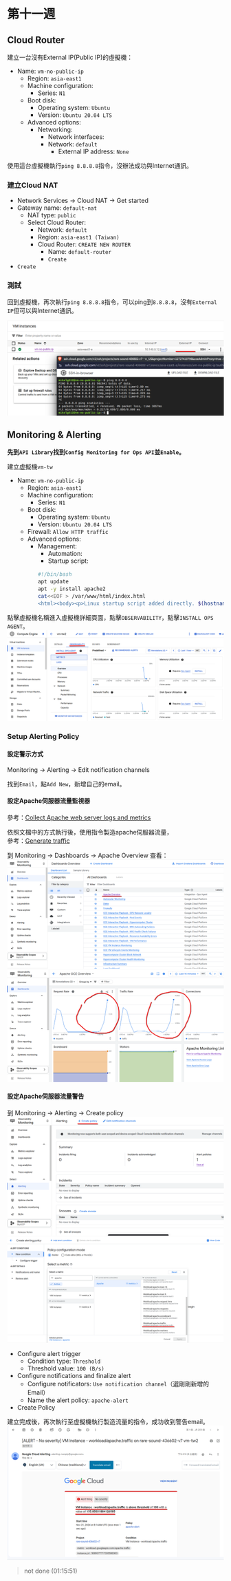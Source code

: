 # 第十一週

## Cloud Router
建立一台沒有External IP(Public IP)的虛擬機：<br>
- Name: `vm-no-public-ip`
    - Region: `asia-east1`
    - Machine configuration:
        - Series: `N1`
    - Boot disk:
        - Operating system: `Ubuntu`
        - Version: `Ubuntu 20.04 LTS`
    - Advanced options:
        - Networking:
            - Network interfaces:
            - Network: `default`
                - External IP address: `None`

使用這台虛擬機執行`ping 8.8.8.8`指令，沒辦法成功與Internet通訊。

### 建立Cloud NAT
- Network Services -> Cloud NAT -> Get started
- Gateway name: `default-nat`
    - NAT type: `public`
    - Select Cloud Router:
        - Network: `default`
        - Region: `asia-east1 (Taiwan)`
        - Cloud Router: `CREATE NEW ROUTER`
            - Name: `default-router`
            - `Create`
- `Create`

### 測試
回到虛擬機，再次執行`ping 8.8.8.8`指令，可以ping到`8.8.8.8`，沒有`External IP`但可以與Internet通訊。

![](src/linux-2024111901.png)

## Monitoring & Alerting
**先到`API Library`找到`Config Monitoring for Ops API`並`Enable`。**

建立虛擬機`vm-tw`
- Name: `vm-no-public-ip`
    - Region: `asia-east1`
    - Machine configuration:
        - Series: `N1`
    - Boot disk:
        - Operating system: `Ubuntu`
        - Version: `Ubuntu 20.04 LTS`
    - Firewall: `Allow HTTP traffic`
    - Advanced options:
        - Management:
            - Automation:
            - Startup script:
            ```bash
            #!/bin/bash
            apt update
            apt -y install apache2
            cat<<EOF > /var/www/html/index.html
            <html><body><p>Linux startup script added directly. $(hostname -I)</p></body></html>
            ```

點擊虛擬機名稱進入虛擬機詳細頁面，點擊`OBSERVABILITY`，點擊`INSTALL OPS AGENT`。<br>
![](src/linux-2024111902.png)

### Setup Alerting Policy
#### 設定警示方式
Monitoring -> Alerting -> Edit notification channels

找到`Email`，點`Add New`，新增自己的email。

#### 設定Apache伺服器流量監視器
參考：[Collect Apache web server logs and metrics](https://cloud.google.com/monitoring/monitor-compute-engine-virtual-machine?hl=en#install_ops_agent)

依照文檔中的方式執行後，使用指令製造apache伺服器流量，<br>
參考：[Generate traffic](https://cloud.google.com/monitoring/monitor-compute-engine-virtual-machine?hl=en#generate_traffic)

到 Monitoring -> Dashboards -> Apache Overview 查看：<br>
![](src/linux-2024111903.png)<br>
![](src/linux-2024111904.png)

#### 設定Apache伺服器流量警告
到 Monitoring -> Alerting -> Create policy<br>
![](src/linux-2024111905.png)<br>
![](src/linux-2024111906.png)<br>
- Configure alert trigger
    - Condition type: `Threshold`
    - Threshold value: `100 (B/s)`
- Configure notifications and finalize alert
    - Configure notificators: `Use notification channel`（選剛剛新增的Email）
    - Name the alert policy: `apache-alert`
- Create Policy

建立完成後，再次執行至虛擬機執行製造流量的指令，成功收到警告email。<br>
![](src/linux-2024111907.png)


> not done (01:15:51)
